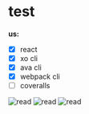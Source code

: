 # test
**us:**

- [x] react 
- [x] xo cli 
- [x] ava cli 
- [x] webpack cli
- [ ] coveralls

![read](http://jslog.com/2014/10/02/react-with-webpack-part-1/)
![read](https://guides.github.com/features/mastering-markdown/)
![read](https://github.com/babel/babel-loader)



